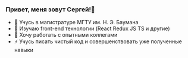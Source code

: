 ### Привет, меня зовут Сергей!👋


- 🔭 Учусь в магистратуре МГТУ им. Н. Э. Баумана
- 🌱 Изучаю front-end технологии (React Redux JS TS и другие)
- 💬 Хочу работать с опытными коллегами
- ⚡ Учусь писать чистый код и совершенствовать уже полученные навыки
